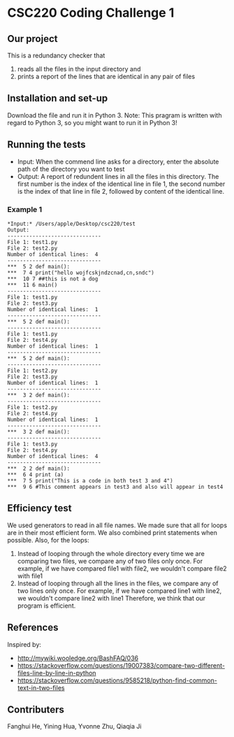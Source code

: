 # CSC220 Coding Challenge 1
## Our project
This is a redundancy checker that 
1. reads all the files in the input directory and
2. prints a report of the lines that are identical in any pair of files

## Installation and set-up
Download the file and run it in Python 3.
Note: This pragram is written with regard to Python 3, so you might want to run it in Python 3!

## Running the tests
- Input: When the commend line asks for a directory, enter the absolute path of the directory you want to test
- Output: A report of redundent lines in all the files in this directory. The first number is the index of the identical line in file 1, the second number is the index of that line in file 2, followed by content of the identical line.

### Example 1 
```
*Input:* /Users/apple/Desktop/csc220/test
Output:
------------------------------
File 1: test1.py
File 2: test2.py
Number of identical lines:  4
------------------------------
***  5 2 def main():
***  7 4 print("hello wojfcskjndzcnad,cn,sndc")
***  10 7 ##this is not a dog
***  11 6 main()
------------------------------
File 1: test1.py
File 2: test3.py
Number of identical lines:  1
------------------------------
***  5 2 def main():
------------------------------
File 1: test1.py
File 2: test4.py
Number of identical lines:  1
------------------------------
***  5 2 def main():
------------------------------
File 1: test2.py
File 2: test3.py
Number of identical lines:  1
------------------------------
***  3 2 def main():
------------------------------
File 1: test2.py
File 2: test4.py
Number of identical lines:  1
------------------------------
***  3 2 def main():
------------------------------
File 1: test3.py
File 2: test4.py
Number of identical lines:  4
------------------------------
***  2 2 def main():
***  6 4 print (a)
***  7 5 print("This is a code in both test 3 and 4")
***  9 6 #This comment appears in test3 and also will appear in test4
```

## Efficiency test
We used generators to read in all file names. We made sure that all for loops are in their most efficient form. We also combined print statements when possible. Also, for the loops:
1) Instead of looping through the whole directory every time we are comparing two files, we compare any of two files only once. For example, if we have compared file1 with file2, we wouldn't compare file2 with file1
2) Instead of looping through all the lines in the files, we compare any of two lines only once. For example, if we have compared line1 with line2, we wouldn't compare line2 with line1
Therefore, we think that our program is efficient. 

## References
Inspired by:
- http://mywiki.wooledge.org/BashFAQ/036
- https://stackoverflow.com/questions/19007383/compare-two-different-files-line-by-line-in-python
- https://stackoverflow.com/questions/9585218/python-find-common-text-in-two-files

## Contributers
Fanghui He, Yining Hua, Yvonne Zhu, Qiaqia Ji
